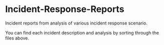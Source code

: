 # Incident-Response-Reports
Incident reports from analysis of various incident response scenario.

You can find each incident description and analysis by sorting through the files above.
